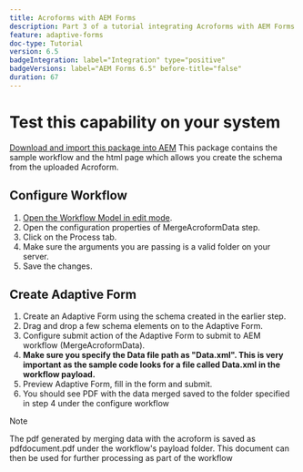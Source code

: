 ```yaml
---
title: Acroforms with AEM Forms
description: Part 3 of a tutorial integrating Acroforms with AEM Forms. Test the workflow and Adaptive Form on your system.
feature: adaptive-forms
doc-type: Tutorial
version: 6.5
badgeIntegration: label="Integration" type="positive"
badgeVersions: label="AEM Forms 6.5" before-title="false"
duration: 67
---
```


# Test this capability on your system

[Download and import this package into AEM](assets/acro-form-aem-form.zip)
This package contains the sample workflow and the html page which allows you create the schema from the uploaded Acroform.

## Configure Workflow

1. [Open the Workflow Model in edit mode](http://localhost:4502/editor.html/conf/global/settings/workflow/models/MergeAcroformData.html).
2. Open the configuration properties of MergeAcroformData step.
3. Click on the Process tab.
4. Make sure the arguments you are passing is a valid folder on your server.
5. Save the changes.

## Create Adaptive Form

1. Create an Adaptive Form using the schema created in the earlier step.
2. Drag and drop a few schema elements on to the Adaptive Form.
3. Configure submit action of the Adaptive Form to submit to AEM workflow (MergeAcroformData). 
4. **Make sure you specify the Data file path as "Data.xml". This is very important as the sample code looks for a file called Data.xml in the workflow payload.**
5. Preview Adaptive Form, fill in the form and submit.
6. You should see PDF with the data merged saved to the folder specified in step 4 under the configure workflow

>[!NOTE]
>
>The pdf generated by merging data with the acroform is saved as pdfdocument.pdf under the workflow's payload folder. This document can then be used for further processing as part of the workflow
